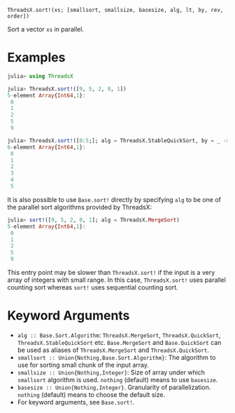     ThreadsX.sort!(xs; [smallsort, smallsize, basesize, alg, lt, by, rev, order])

Sort a vector `xs` in parallel.

# Examples

```julia
julia> using ThreadsX

julia> ThreadsX.sort!([9, 5, 2, 0, 1])
5-element Array{Int64,1}:
 0
 1
 2
 5
 9

julia> ThreadsX.sort!([0:5;]; alg = ThreadsX.StableQuickSort, by = _ -> 1)
6-element Array{Int64,1}:
 0
 1
 2
 3
 4
 5
```

It is also possible to use `Base.sort!` directly by specifying `alg`
to be one of the parallel sort algorithms provided by ThreadsX:

```julia
julia> sort!([9, 5, 2, 0, 1]; alg = ThreadsX.MergeSort)
5-element Array{Int64,1}:
 0
 1
 2
 5
 9
```

This entry point may be slower than `ThreadsX.sort!` if the input is a
very array of integers with small range.  In this case, `ThreadsX.sort!`
uses parallel counting sort whereas `sort!` uses sequential counting
sort.

# Keyword Arguments
- `alg :: Base.Sort.Algorithm`: `ThreadsX.MergeSort`, `ThreadsX.QuickSort`,
  `ThreadsX.StableQuickSort` etc. `Base.MergeSort` and `Base.QuickSort` can
  be used as aliases of `ThreadsX.MergeSort` and `ThreadsX.QuickSort`.
- `smallsort :: Union{Nothing,Base.Sort.Algorithm}`:  The algorithm to use
  for sorting small chunk of the input array.
- `smallsize :: Union{Nothing,Integer}`: Size of array under which `smallsort`
  algorithm is used.  `nothing` (default) means to use `basesize`.
- `basesize :: Union{Nothing,Integer}`.  Granularity of parallelization.
  `nothing` (default) means to choose the default size.
- For keyword arguments, see `Base.sort!`.
